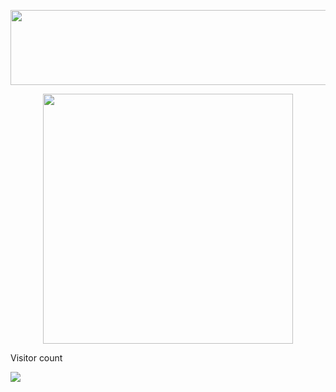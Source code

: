 <!--🖼️ILOVEOPENSOURCE-->
<p align="center">
<img src="https://i.imgur.com/AZa5yxa.png" height="120" width="600">
<!--🔳TERMINAL / 🌐WEBSITES: https://github.com/asciinema/asciinema & https://github.com/dstein64/gifcast -->
<p align="center">
<img src="https://raw.githubusercontent.com/trinib/trinib/main/.images/terminal.gif" width="400" height="400">

Visitor count<br>
  <p allign="center">
  <img src="https://profile-counter.glitch.me/SpirosGrouztidis/count.svg" />
</p>
